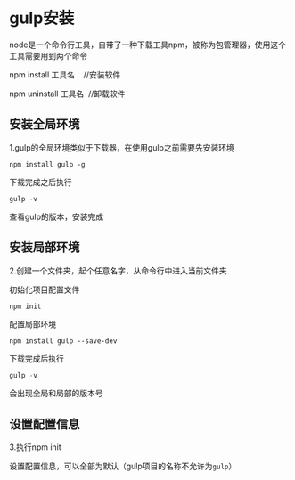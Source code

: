 # gulp安装

node是一个命令行工具，自带了一种下载工具npm，被称为包管理器，使用这个工具需要用到两个命令

npm install 工具名    //安装软件

npm uninstall 工具名  //卸载软件 

## 安装全局环境

1.gulp的全局环境类似于下载器，在使用gulp之前需要先安装环境

```
npm install gulp -g 
```

下载完成之后执行   

```
gulp -v 
```

查看gulp的版本，安装完成     

## 安装局部环境

2.创建一个文件夹，起个任意名字，从命令行中进入当前文件夹

初始化项目配置文件

```
npm init
```

配置局部环境

```
npm install gulp --save-dev
```

下载完成后执行

```js
gulp -v 
```

会出现全局和局部的版本号

## 设置配置信息     

3.执行npm init 

设置配置信息，可以全部为默认（gulp项目的名称不允许为`gulp`）